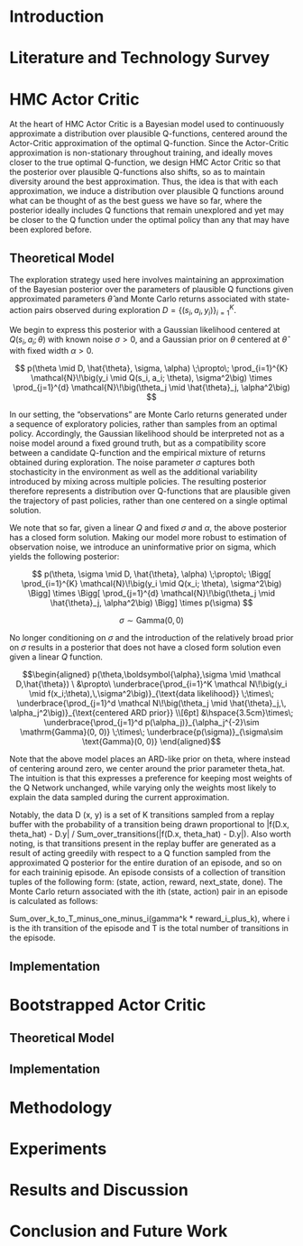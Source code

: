 <!-- about 500 words -->

# Introduction

<!-- about 3000 words -->

# Literature and Technology Survey

<!-- about 2000 words -->

# HMC Actor Critic

At the heart of HMC Actor Critic is a Bayesian model used to continuously approximate a distribution over plausible Q-functions, centered around the Actor-Critic approximation of the optimal Q-function. Since the Actor-Critic approximation is non-stationary throughout training, and ideally moves closer to the true optimal Q-function, we design HMC Actor Critic so that the posterior over plausible Q-functions also shifts, so as to maintain diversity around the best approximation. Thus, the idea is that with each approximation, we induce a distribution over plausible Q functions around what can be thought of as the best guess we have so far, where the posterior ideally includes Q functions that remain unexplored and yet may be closer to the Q function under the optimal policy than any that may have been explored before.

## Theoretical Model

The exploration strategy used here involves maintaining an approximation of the Bayesian posterior over the parameters of plausible Q functions given approximated parameters $\hat{\theta}$ and Monte Carlo returns associated with state-action pairs observed during exploration $D = \{ (s_i, a_i, y_i) \}_{i=1}^{K}$.

We begin to express this posterior with a Gaussian likelihood centered at $Q(s_i, a_i; \theta)$ with known noise $\sigma > 0$, and a Gaussian prior on $\theta$ centered at $\hat{\theta}$ with fixed width $\alpha > 0$.

$$
p(\theta \mid D, \hat{\theta}, \sigma, \alpha) \;\propto\;
\prod_{i=1}^{K} \mathcal{N}\!\big(y_i \mid Q(s_i, a_i; \theta), \sigma^2\big)
\times
\prod_{j=1}^{d} \mathcal{N}\!\big(\theta_j \mid \hat{\theta}_j, \alpha^2\big)
$$

In our setting, the “observations” are Monte Carlo returns generated under a sequence of exploratory policies, rather than samples from an optimal policy. Accordingly, the Gaussian likelihood should be interpreted not as a noise model around a fixed ground truth, but as a compatibility score between a candidate Q-function and the empirical mixture of returns obtained during exploration. The noise parameter $\sigma$ captures both stochasticity in the environment as well as the additional variability introduced by mixing across multiple policies. The resulting posterior therefore represents a distribution over Q-functions that are plausible given the trajectory of past policies, rather than one centered on a single optimal solution.

We note that so far, given a linear $Q$ and fixed $\sigma$ and $\alpha$, the above posterior has a closed form solution. Making our model more robust to estimation of observation noise, we introduce an uninformative prior on sigma, which yields the following posterior:

$$
p(\theta, \sigma \mid D, \hat{\theta}, \alpha) \;\propto\;
\Bigg[ \prod_{i=1}^{K} \mathcal{N}\!\big(y_i \mid Q(x_i; \theta), \sigma^2\big) \Bigg]
\times
\Bigg[ \prod_{j=1}^{d} \mathcal{N}\!\big(\theta_j \mid \hat{\theta}_j, \alpha^2\big) \Bigg]
\times p(\sigma)
$$

$$
\sigma \sim \text{Gamma}(0, 0)
$$

No longer conditioning on $\sigma$ and the introduction of the relatively broad prior on $\sigma$ results in a posterior that does not have a closed form solution even given a linear $Q$ function.

```math
\begin{aligned} p(\theta,\boldsymbol{\alpha},\sigma \mid \mathcal D,\hat{\theta}) \ &\propto\ \underbrace{\prod_{i=1}^K \mathcal N\!\big(y_i \mid f(x_i;\theta),\,\sigma^2\big)}_{\text{data likelihood}} \;\times\; \underbrace{\prod_{j=1}^d \mathcal N\!\big(\theta_j \mid \hat{\theta}_j,\, \alpha_j^2\big)}_{\text{centered ARD prior}} \\[6pt] &\hspace{3.5cm}\times\; \underbrace{\prod_{j=1}^d p(\alpha_j)}_{\alpha_j^{-2}\sim \mathrm{Gamma}(0, 0)} \;\times\; \underbrace{p(\sigma)}_{\sigma\sim \text{Gamma}(0, 0)} \end{aligned}
```

Note that the above model places an ARD-like prior on theta, where instead of centering around zero, we center around the prior parameter theta_hat. The intuition is that this expresses a preference for keeping most weights of the Q Network unchanged, while varying only the weights most likely to explain the data sampled during the current approximation.

Notably, the data D (x, y) is a set of K transitions sampled from a replay buffer with the probability of a transition being drawn proportional to |f(D.x, theta_hat) - D.y| / Sum_over_transitions(|f(D.x, theta_hat) - D.y|). Also worth noting, is that transitions present in the replay buffer are generated as a result of acting greedily with respect to a Q function sampled from the approximated Q posterior for the entire duration of an episode, and so on for each traininig episode. An episode consists of a collection of transition tuples of the following form: (state, action, reward, next_state, done). The Monte Carlo return associated with the ith (state, action) pair in an episode is calculated as follows:

Sum_over_k_to_T_minus_one_minus_i(gamma^k \* reward_i_plus_k), where i is the ith transition of the episode and T is the total number of transitions in the episode.

## Implementation

<!-- about 1000 words -->

# Bootstrapped Actor Critic

## Theoretical Model

## Implementation

<!-- about 1000 words -->

# Methodology

<!-- about 500 words -->

# Experiments

<!-- about 1000 words -->

# Results and Discussion

<!-- about 1000 words -->

# Conclusion and Future Work
